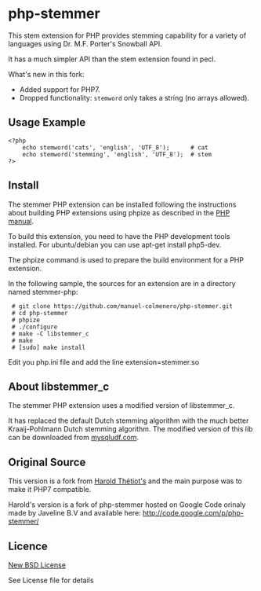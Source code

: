 php-stemmer
===========

This stem extension for PHP provides stemming capability for a variety of
languages using Dr. M.F. Porter's Snowball API.

It has a much simpler API than the stem extension found in pecl.

What's new in this fork:
- Added support for PHP7.
- Dropped functionality: `stemword` only takes a string (no arrays allowed).

Usage Example
--------------------

    <?php
        echo stemword('cats', 'english', 'UTF_8');      # cat
        echo stemword('stemming', 'english', 'UTF_8');  # stem
    ?>

Install
--------------------

The stemmer PHP extension can be installed following the instructions about
building PHP extensions using phpize as described in the [PHP manual](http://www.php.net/manual/en/install.pecl.phpize.php).

To build this extension, you need to have the PHP development tools installed.
For ubuntu/debian you can use apt-get install php5-dev.

The phpize command is used to prepare the build environment for a PHP extension.

In the following sample, the sources for an extension are in a directory named stemmer-php:

     # git clone https://github.com/manuel-colmenero/php-stemmer.git
     # cd php-stemmer
     # phpize
     # ./configure
     # make -C libstemmer_c
     # make
     # [sudo] make install

Edit you php.ini file and add the line extension=stemmer.so

About libstemmer_c
--------------------

The stemmer PHP extension uses a modified version of libstemmer_c.

It has replaced the default Dutch stemming algorithm with the much better Kraaij-Pohlmann Dutch stemming algorithm.
The modified version of this lib can be downloaded from [mysqludf.com](http://www.mysqludf.org/lib_mysqludf_stem/).

Original Source
--------------------

This version is a fork from [Harold Thétiot's](https://github.com/hthetiot/php-stemmer)
and the main purpose was to make it PHP7 compatible.

Harold's version is a fork of php-stemmer hosted on Google Code orinaly made by
Javeline B.V and available here: http://code.google.com/p/php-stemmer/

Licence
--------------------
[New BSD License](http://opensource.org/licenses/BSD-3-Clause)

See License file for details

